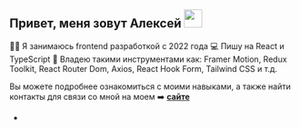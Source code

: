 ## Привет, меня зовут Алексей <img src="https://github.com/blackcater/blackcater/raw/main/images/Hi.gif" height="32"/></h1>

👨‍💻 Я занимаюсь frontend разработкой с 2022 года
💻 Пишу на React и TypeScript
🤖 Владею такими инструментами как: Framer Motion, Redux Toolkit, React Router Dom, Axios, React Hook Form, Tailwind CSS и т.д.

Вы можете подробнее ознакомиться с моими навыками, а также найти контакты для связи со мной на моем ➡️  **[сайте](https://vova-pol.github.io/portfolio)** 


- 
<!--
**alexey-hohlov/alexey-hohlov** is a ✨ _special_ ✨ repository because its `README.md` (this file) appears on your GitHub profile.

Here are some ideas to get you started:

- 🔭 I’m currently working on ...
- 🌱 I’m currently learning ...
- 👯 I’m looking to collaborate on ...
- 🤔 I’m looking for help with ...
- 💬 Ask me about ...
- 📫 How to reach me: ...
- 😄 Pronouns: ...
- ⚡ Fun fact: ...
-->
